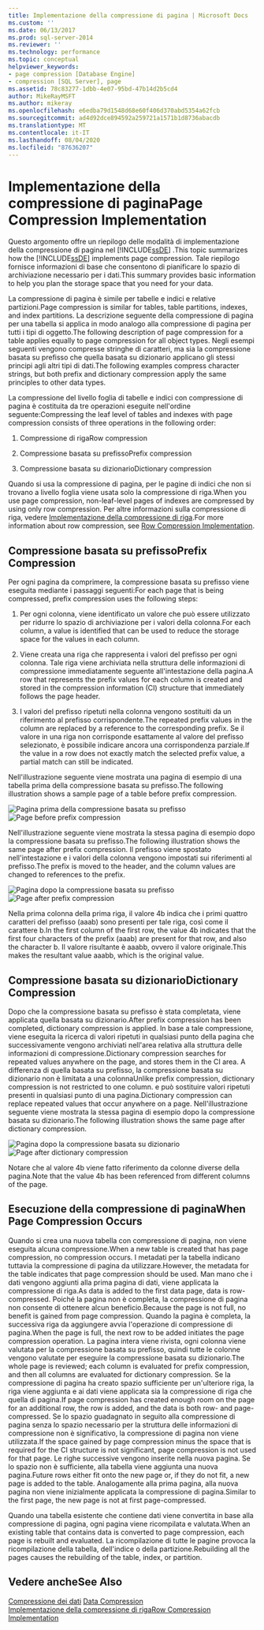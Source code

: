 ```yaml
---
title: Implementazione della compressione di pagina | Microsoft Docs
ms.custom: ''
ms.date: 06/13/2017
ms.prod: sql-server-2014
ms.reviewer: ''
ms.technology: performance
ms.topic: conceptual
helpviewer_keywords:
- page compression [Database Engine]
- compression [SQL Server], page
ms.assetid: 78c83277-1dbb-4e07-95bd-47b14d2b5cd4
author: MikeRayMSFT
ms.author: mikeray
ms.openlocfilehash: e6edba79d1548d68e60f406d370abd5354a62fcb
ms.sourcegitcommit: ad4d92dce894592a259721a1571b1d8736abacdb
ms.translationtype: MT
ms.contentlocale: it-IT
ms.lasthandoff: 08/04/2020
ms.locfileid: "87636207"
---
```

# <a name="page-compression-implementation"></a><span data-ttu-id="f9a1a-102">Implementazione della compressione di pagina</span><span class="sxs-lookup"><span data-stu-id="f9a1a-102">Page Compression Implementation</span></span>
  <span data-ttu-id="f9a1a-103">Questo argomento offre un riepilogo delle modalità di implementazione della compressione di pagina nel [!INCLUDE[ssDE](../../includes/ssde-md.md)] .</span><span class="sxs-lookup"><span data-stu-id="f9a1a-103">This topic summarizes how the [!INCLUDE[ssDE](../../includes/ssde-md.md)] implements page compression.</span></span> <span data-ttu-id="f9a1a-104">Tale riepilogo fornisce informazioni di base che consentono di pianificare lo spazio di archiviazione necessario per i dati.</span><span class="sxs-lookup"><span data-stu-id="f9a1a-104">This summary provides basic information to help you plan the storage space that you need for your data.</span></span>  
  
 <span data-ttu-id="f9a1a-105">La compressione di pagina è simile per tabelle e indici e relative partizioni.</span><span class="sxs-lookup"><span data-stu-id="f9a1a-105">Page compression is similar for tables, table partitions, indexes, and index partitions.</span></span> <span data-ttu-id="f9a1a-106">La descrizione seguente della compressione di pagina per una tabella si applica in modo analogo alla compressione di pagina per tutti i tipi di oggetto.</span><span class="sxs-lookup"><span data-stu-id="f9a1a-106">The following description of page compression for a table applies equally to page compression for all object types.</span></span> <span data-ttu-id="f9a1a-107">Negli esempi seguenti vengono compresse stringhe di caratteri, ma sia la compressione basata su prefisso che quella basata su dizionario applicano gli stessi principi agli altri tipi di dati.</span><span class="sxs-lookup"><span data-stu-id="f9a1a-107">The following examples compress character strings, but both prefix and dictionary compression apply the same principles to other data types.</span></span>  
  
 <span data-ttu-id="f9a1a-108">La compressione del livello foglia di tabelle e indici con compressione di pagina è costituita da tre operazioni eseguite nell'ordine seguente:</span><span class="sxs-lookup"><span data-stu-id="f9a1a-108">Compressing the leaf level of tables and indexes with page compression consists of three operations in the following order:</span></span>  
  
1.  <span data-ttu-id="f9a1a-109">Compressione di riga</span><span class="sxs-lookup"><span data-stu-id="f9a1a-109">Row compression</span></span>  
  
2.  <span data-ttu-id="f9a1a-110">Compressione basata su prefisso</span><span class="sxs-lookup"><span data-stu-id="f9a1a-110">Prefix compression</span></span>  
  
3.  <span data-ttu-id="f9a1a-111">Compressione basata su dizionario</span><span class="sxs-lookup"><span data-stu-id="f9a1a-111">Dictionary compression</span></span>  
  
 <span data-ttu-id="f9a1a-112">Quando si usa la compressione di pagina, per le pagine di indici che non si trovano a livello foglia viene usata solo la compressione di riga.</span><span class="sxs-lookup"><span data-stu-id="f9a1a-112">When you use page compression, non-leaf-level pages of indexes are compressed by using only row compression.</span></span> <span data-ttu-id="f9a1a-113">Per altre informazioni sulla compressione di riga, vedere [Implementazione della compressione di riga](../data-compression/row-compression-implementation.md).</span><span class="sxs-lookup"><span data-stu-id="f9a1a-113">For more information about row compression, see [Row Compression Implementation](../data-compression/row-compression-implementation.md).</span></span>  
  
## <a name="prefix-compression"></a><span data-ttu-id="f9a1a-114">Compressione basata su prefisso</span><span class="sxs-lookup"><span data-stu-id="f9a1a-114">Prefix Compression</span></span>  
 <span data-ttu-id="f9a1a-115">Per ogni pagina da comprimere, la compressione basata su prefisso viene eseguita mediante i passaggi seguenti:</span><span class="sxs-lookup"><span data-stu-id="f9a1a-115">For each page that is being compressed, prefix compression uses the following steps:</span></span>  
  
1.  <span data-ttu-id="f9a1a-116">Per ogni colonna, viene identificato un valore che può essere utilizzato per ridurre lo spazio di archiviazione per i valori della colonna.</span><span class="sxs-lookup"><span data-stu-id="f9a1a-116">For each column, a value is identified that can be used to reduce the storage space for the values in each column.</span></span>  
  
2.  <span data-ttu-id="f9a1a-117">Viene creata una riga che rappresenta i valori del prefisso per ogni colonna. Tale riga viene archiviata nella struttura delle informazioni di compressione immediatamente seguente all'intestazione della pagina.</span><span class="sxs-lookup"><span data-stu-id="f9a1a-117">A row that represents the prefix values for each column is created and stored in the compression information (CI) structure that immediately follows the page header.</span></span>  
  
3.  <span data-ttu-id="f9a1a-118">I valori del prefisso ripetuti nella colonna vengono sostituiti da un riferimento al prefisso corrispondente.</span><span class="sxs-lookup"><span data-stu-id="f9a1a-118">The repeated prefix values in the column are replaced by a reference to the corresponding prefix.</span></span> <span data-ttu-id="f9a1a-119">Se il valore in una riga non corrisponde esattamente al valore del prefisso selezionato, è possibile indicare ancora una corrispondenza parziale.</span><span class="sxs-lookup"><span data-stu-id="f9a1a-119">If the value in a row does not exactly match the selected prefix value, a partial match can still be indicated.</span></span>  
  
 <span data-ttu-id="f9a1a-120">Nell'illustrazione seguente viene mostrata una pagina di esempio di una tabella prima della compressione basata su prefisso.</span><span class="sxs-lookup"><span data-stu-id="f9a1a-120">The following illustration shows a sample page of a table before prefix compression.</span></span>  
  
 <span data-ttu-id="f9a1a-121">![Pagina prima della compressione basata su prefisso](../media/skt-tblcompression1c.gif "Pagina prima della compressione basata su prefisso")</span><span class="sxs-lookup"><span data-stu-id="f9a1a-121">![Page before prefix compression](../media/skt-tblcompression1c.gif "Page before prefix compression")</span></span>  
  
 <span data-ttu-id="f9a1a-122">Nell'illustrazione seguente viene mostrata la stessa pagina di esempio dopo la compressione basata su prefisso.</span><span class="sxs-lookup"><span data-stu-id="f9a1a-122">The following illustration shows the same page after prefix compression.</span></span> <span data-ttu-id="f9a1a-123">Il prefisso viene spostato nell'intestazione e i valori della colonna vengono impostati sui riferimenti al prefisso.</span><span class="sxs-lookup"><span data-stu-id="f9a1a-123">The prefix is moved to the header, and the column values are changed to references to the prefix.</span></span>  
  
 <span data-ttu-id="f9a1a-124">![Pagina dopo la compressione basata su prefisso](../media/tblcompression2.gif "Pagina dopo la compressione basata su prefisso")</span><span class="sxs-lookup"><span data-stu-id="f9a1a-124">![Page after prefix compression](../media/tblcompression2.gif "Page after prefix compression")</span></span>  
  
 <span data-ttu-id="f9a1a-125">Nella prima colonna della prima riga, il valore 4b indica che i primi quattro caratteri del prefisso (aaab) sono presenti per tale riga, così come il carattere b.</span><span class="sxs-lookup"><span data-stu-id="f9a1a-125">In the first column of the first row, the value 4b indicates that the first four characters of the prefix (aaab) are present for that row, and also the character b.</span></span> <span data-ttu-id="f9a1a-126">Il valore risultante è aaabb, ovvero il valore originale.</span><span class="sxs-lookup"><span data-stu-id="f9a1a-126">This makes the resultant value aaabb, which is the original value.</span></span>  
  
## <a name="dictionary-compression"></a><span data-ttu-id="f9a1a-127">Compressione basata su dizionario</span><span class="sxs-lookup"><span data-stu-id="f9a1a-127">Dictionary Compression</span></span>  
 <span data-ttu-id="f9a1a-128">Dopo che la compressione basata su prefisso è stata completata, viene applicata quella basata su dizionario.</span><span class="sxs-lookup"><span data-stu-id="f9a1a-128">After prefix compression has been completed, dictionary compression is applied.</span></span> <span data-ttu-id="f9a1a-129">In base a tale compressione, viene eseguita la ricerca di valori ripetuti in qualsiasi punto della pagina che successivamente vengono archiviati nell'area relativa alla struttura delle informazioni di compressione.</span><span class="sxs-lookup"><span data-stu-id="f9a1a-129">Dictionary compression searches for repeated values anywhere on the page, and stores them in the CI area.</span></span> <span data-ttu-id="f9a1a-130">A differenza di quella basata su prefisso, la compressione basata su dizionario non è limitata a una colonna</span><span class="sxs-lookup"><span data-stu-id="f9a1a-130">Unlike prefix compression, dictionary compression is not restricted to one column.</span></span> <span data-ttu-id="f9a1a-131">e può sostituire valori ripetuti presenti in qualsiasi punto di una pagina.</span><span class="sxs-lookup"><span data-stu-id="f9a1a-131">Dictionary compression can replace repeated values that occur anywhere on a page.</span></span> <span data-ttu-id="f9a1a-132">Nell'illustrazione seguente viene mostrata la stessa pagina di esempio dopo la compressione basata su dizionario.</span><span class="sxs-lookup"><span data-stu-id="f9a1a-132">The following illustration shows the same page after dictionary compression.</span></span>  
  
 <span data-ttu-id="f9a1a-133">![Pagina dopo la compressione basata su dizionario](../media/tblcompression3.gif "Pagina dopo la compressione basata su dizionario")</span><span class="sxs-lookup"><span data-stu-id="f9a1a-133">![Page after dictionary compression](../media/tblcompression3.gif "Page after dictionary compression")</span></span>  
  
 <span data-ttu-id="f9a1a-134">Notare che al valore 4b viene fatto riferimento da colonne diverse della pagina.</span><span class="sxs-lookup"><span data-stu-id="f9a1a-134">Note that the value 4b has been referenced from different columns of the page.</span></span>  
  
## <a name="when-page-compression-occurs"></a><span data-ttu-id="f9a1a-135">Esecuzione della compressione di pagina</span><span class="sxs-lookup"><span data-stu-id="f9a1a-135">When Page Compression Occurs</span></span>  
 <span data-ttu-id="f9a1a-136">Quando si crea una nuova tabella con compressione di pagina, non viene eseguita alcuna compressione.</span><span class="sxs-lookup"><span data-stu-id="f9a1a-136">When a new table is created that has page compression, no compression occurs.</span></span> <span data-ttu-id="f9a1a-137">I metadati per la tabella indicano tuttavia la compressione di pagina da utilizzare.</span><span class="sxs-lookup"><span data-stu-id="f9a1a-137">However, the metadata for the table indicates that page compression should be used.</span></span> <span data-ttu-id="f9a1a-138">Man mano che i dati vengono aggiunti alla prima pagina di dati, viene applicata la compressione di riga.</span><span class="sxs-lookup"><span data-stu-id="f9a1a-138">As data is added to the first data page, data is row-compressed.</span></span> <span data-ttu-id="f9a1a-139">Poiché la pagina non è completa, la compressione di pagina non consente di ottenere alcun beneficio.</span><span class="sxs-lookup"><span data-stu-id="f9a1a-139">Because the page is not full, no benefit is gained from page compression.</span></span> <span data-ttu-id="f9a1a-140">Quando la pagina è completa, la successiva riga da aggiungere avvia l'operazione di compressione di pagina.</span><span class="sxs-lookup"><span data-stu-id="f9a1a-140">When the page is full, the next row to be added initiates the page compression operation.</span></span> <span data-ttu-id="f9a1a-141">La pagina intera viene rivista, ogni colonna viene valutata per la compressione basata su prefisso, quindi tutte le colonne vengono valutate per eseguire la compressione basata su dizionario.</span><span class="sxs-lookup"><span data-stu-id="f9a1a-141">The whole page is reviewed; each column is evaluated for prefix compression, and then all columns are evaluated for dictionary compression.</span></span> <span data-ttu-id="f9a1a-142">Se la compressione di pagina ha creato spazio sufficiente per un'ulteriore riga, la riga viene aggiunta e ai dati viene applicata sia la compressione di riga che quella di pagina.</span><span class="sxs-lookup"><span data-stu-id="f9a1a-142">If page compression has created enough room on the page for an additional row, the row is added, and the data is both row- and page-compressed.</span></span> <span data-ttu-id="f9a1a-143">Se lo spazio guadagnato in seguito alla compressione di pagina senza lo spazio necessario per la struttura delle informazioni di compressione non è significativo, la compressione di pagina non viene utilizzata.</span><span class="sxs-lookup"><span data-stu-id="f9a1a-143">If the space gained by page compression minus the space that is required for the CI structure is not significant, page compression is not used for that page.</span></span> <span data-ttu-id="f9a1a-144">Le righe successive vengono inserite nella nuova pagina. Se lo spazio non è sufficiente, alla tabella viene aggiunta una nuova pagina.</span><span class="sxs-lookup"><span data-stu-id="f9a1a-144">Future rows either fit onto the new page or, if they do not fit, a new page is added to the table.</span></span> <span data-ttu-id="f9a1a-145">Analogamente alla prima pagina, alla nuova pagina non viene inizialmente applicata la compressione di pagina.</span><span class="sxs-lookup"><span data-stu-id="f9a1a-145">Similar to the first page, the new page is not at first page-compressed.</span></span>  
  
 <span data-ttu-id="f9a1a-146">Quando una tabella esistente che contiene dati viene convertita in base alla compressione di pagina, ogni pagina viene ricompilata e valutata.</span><span class="sxs-lookup"><span data-stu-id="f9a1a-146">When an existing table that contains data is converted to page compression, each page is rebuilt and evaluated.</span></span> <span data-ttu-id="f9a1a-147">La ricompilazione di tutte le pagine provoca la ricompilazione della tabella, dell'indice o della partizione.</span><span class="sxs-lookup"><span data-stu-id="f9a1a-147">Rebuilding all the pages causes the rebuilding of the table, index, or partition.</span></span>  
  
## <a name="see-also"></a><span data-ttu-id="f9a1a-148">Vedere anche</span><span class="sxs-lookup"><span data-stu-id="f9a1a-148">See Also</span></span>  
 <span data-ttu-id="f9a1a-149">[Compressione dei dati](data-compression.md) </span><span class="sxs-lookup"><span data-stu-id="f9a1a-149">[Data Compression](data-compression.md) </span></span>  
 [<span data-ttu-id="f9a1a-150">Implementazione della compressione di riga</span><span class="sxs-lookup"><span data-stu-id="f9a1a-150">Row Compression Implementation</span></span>](row-compression-implementation.md)  
  
  
